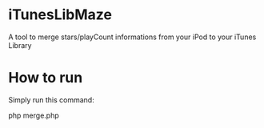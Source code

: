# iTunesLibMaze
A tool to merge stars/playCount informations from your iPod to your iTunes Library

# How to run
Simply run this command:

 php merge.php

